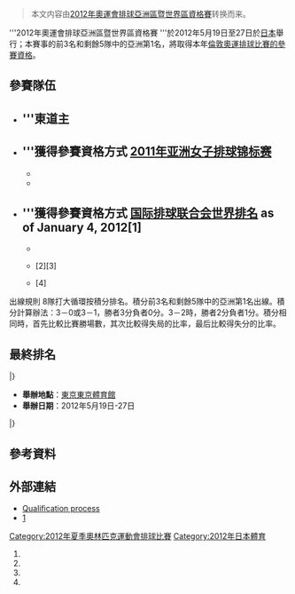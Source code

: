> 本文内容由[2012年奧運會排球亞洲區暨世界區資格賽](https://zh.wikipedia.org/wiki/2012年奧運會排球亞洲區暨世界區資格賽)转换而来。


'''2012年奧運會排球亞洲區暨世界區資格賽 '''於2012年5月19日至27日於[日本](../Page/日本.md "wikilink")舉行；本賽事的前3名和剩餘5隊中的亞洲第1名，將取得本年[倫敦奧運排球比賽的參賽資格](https://zh.wikipedia.org/wiki/2012年夏季奧林匹克運動會排球比賽 "wikilink")。

## 參賽隊伍

  - '''東道主
      -
  - '''獲得參賽資格方式 [2011年亚洲女子排球锦标赛](https://zh.wikipedia.org/wiki/2011年亚洲女子排球锦标赛 "wikilink")
      -
      -
      -
  - '''獲得參賽資格方式 [国际排球联合会世界排名](../Page/国际排球联合会世界排名.md "wikilink") as of January 4, 2012\[1\]
      -
      -
      - \[2\]\[3\]

      - \[4\]

出線規則 8隊打大循環按積分排名。積分前3名和剩餘5隊中的亞洲第1名出線。積分計算辦法：3－0或3－1，勝者3分負者0分。3－2時，勝者2分負者1分。積分相同時，首先比較比賽勝場數，其次比較得失局的比率，最后比較得失分的比率。

## 最終排名

|}

  - **舉辦地點**：[東京](https://zh.wikipedia.org/wiki/東京 "wikilink")[東京體育館](../Page/東京體育館.md "wikilink")
  - **舉辦日期**：2012年5月19日-27日

|}

## 參考資料

## 外部連結

  - [Qualification process](http://www.fivb.org/en/olympics/london2012/qualification_process_VB.asp)
  - [1](http://www.fivb.org/EN/volleyball/competitions/WorldOQT/2012/W1WOQT12/index.asp)

[Category:2012年夏季奧林匹克運動會排球比賽](https://zh.wikipedia.org/wiki/Category:2012年夏季奧林匹克運動會排球比賽 "wikilink") [Category:2012年日本體育](https://zh.wikipedia.org/wiki/Category:2012年日本體育 "wikilink")

1.
2.
3.
4.